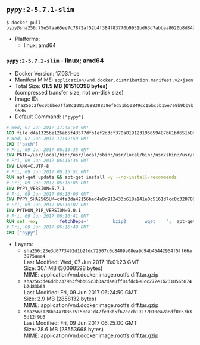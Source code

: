 ## `pypy:2-5.7.1-slim`

```console
$ docker pull pypy@sha256:75e5faa65ee7c7872af52b4f384f83770b9951bd63d7abbaa8620b8d84223e42
```

-	Platforms:
	-	linux; amd64

### `pypy:2-5.7.1-slim` - linux; amd64

-	Docker Version: 17.03.1-ce
-	Manifest MIME: `application/vnd.docker.distribution.manifest.v2+json`
-	Total Size: **61.5 MB (61510398 bytes)**  
	(compressed transfer size, not on-disk size)
-	Image ID: `sha256:2f6c0bbbe7ffa8c1081308838838ef6d51b50249cc15bc5b15e7e8b9bb9b9586`
-	Default Command: `["pypy"]`

```dockerfile
# Wed, 07 Jun 2017 17:42:58 GMT
ADD file:d4a1325be126ab5f43577dfb1ef2d3cf370a819123195659487b61bf651b8f00 in / 
# Wed, 07 Jun 2017 17:42:59 GMT
CMD ["bash"]
# Fri, 09 Jun 2017 06:15:35 GMT
ENV PATH=/usr/local/bin:/usr/local/sbin:/usr/local/bin:/usr/sbin:/usr/bin:/sbin:/bin
# Fri, 09 Jun 2017 06:15:36 GMT
ENV LANG=C.UTF-8
# Fri, 09 Jun 2017 06:15:51 GMT
RUN apt-get update && apt-get install -y --no-install-recommends 		ca-certificates 		libexpat1 		libffi6 		libgdbm3 		libsqlite3-0 	&& rm -rf /var/lib/apt/lists/*
# Fri, 09 Jun 2017 06:16:05 GMT
ENV PYPY_VERSION=5.7.1
# Fri, 09 Jun 2017 06:16:06 GMT
ENV PYPY_SHA256SUM=c4fa3da42156bed4a9d912433b618a141e0c5161d7cc8c328786736ea5d1c2da
# Fri, 09 Jun 2017 06:16:07 GMT
ENV PYTHON_PIP_VERSION=9.0.1
# Fri, 09 Jun 2017 06:16:41 GMT
RUN set -ex; 		fetchDeps=' 		bzip2 		wget 	'; 	apt-get update && apt-get install -y $fetchDeps --no-install-recommends && rm -rf /var/lib/apt/lists/*; 		wget -O pypy.tar.bz2 "https://bitbucket.org/pypy/pypy/downloads/pypy2-v${PYPY_VERSION}-linux64.tar.bz2"; 	echo "$PYPY_SHA256SUM *pypy.tar.bz2" | sha256sum -c; 	tar -xjC /usr/local --strip-components=1 -f pypy.tar.bz2; 	rm pypy.tar.bz2; 		wget -O get-pip.py 'https://bootstrap.pypa.io/get-pip.py'; 		pypy get-pip.py 		--disable-pip-version-check 		--no-cache-dir 		"pip==$PYTHON_PIP_VERSION" 	; 	pip --version; 		rm -f get-pip.py; 		apt-get purge -y --auto-remove $fetchDeps
# Fri, 09 Jun 2017 06:16:49 GMT
CMD ["pypy"]
```

-	Layers:
	-	`sha256:23e3d0773492d1b2fdc72507c0c8409a08ea9d94b45442954f5ff66a3975aaa4`  
		Last Modified: Wed, 07 Jun 2017 18:01:23 GMT  
		Size: 30.1 MB (30098598 bytes)  
		MIME: application/vnd.docker.image.rootfs.diff.tar.gzip
	-	`sha256:de6ddb2379b3f9bb65c3b3a2dae0ff04fdcb98cc277e1b231856b874b2d83b69`  
		Last Modified: Fri, 09 Jun 2017 06:24:50 GMT  
		Size: 2.9 MB (2858132 bytes)  
		MIME: application/vnd.docker.image.rootfs.diff.tar.gzip
	-	`sha256:128bb4a783675158ea1d42fe98b5f62eccb19277010ea2a8df0c57b35d12f9b3`  
		Last Modified: Fri, 09 Jun 2017 06:25:00 GMT  
		Size: 28.6 MB (28553668 bytes)  
		MIME: application/vnd.docker.image.rootfs.diff.tar.gzip
